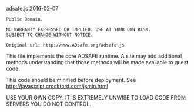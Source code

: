 adsafe.js
2016-02-07

	Public Domain.

	NO WARRANTY EXPRESSED OR IMPLIED. USE AT YOUR OWN RISK.
	SUBJECT TO CHANGE WITHOUT NOTICE.

	Original url: http://www.ADsafe.org/adsafe.js

This file implements the core ADSAFE runtime. A site may add additional
methods understanding that those methods will be made available to guest
code.

This code should be minified before deployment.
See http://javascript.crockford.com/jsmin.html

USE YOUR OWN COPY. IT IS EXTREMELY UNWISE TO LOAD CODE FROM SERVERS YOU DO
NOT CONTROL.
